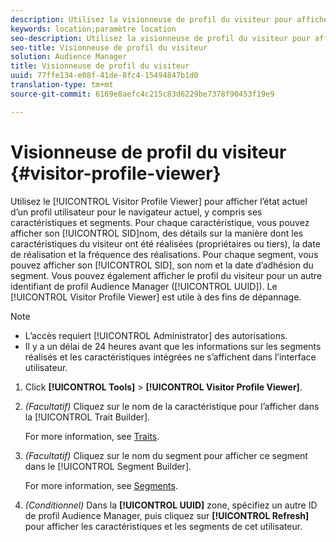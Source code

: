 ```yaml
---
description: Utilisez la visionneuse de profil du visiteur pour afficher l’état actuel d’un profil utilisateur pour le navigateur actuel, y compris ses caractéristiques et segments. Pour chaque caractéristique, vous pouvez afficher son SID, son nom, les détails sur la manière dont les caractéristiques du visiteur ont été réalisées (propriétaire ou tiers), la date de réalisation et la fréquence des réalisations. Pour chaque segment, vous pouvez afficher son SID, son nom et la date d’adhésion du segment. Vous pouvez également afficher le profil du visiteur pour un autre identifiant de profil Audience Manager (UUID). La visionneuse de profil du visiteur est utile à des fins de dépannage.
keywords: location;paramètre location
seo-description: Utilisez la visionneuse de profil du visiteur pour afficher l’état actuel d’un profil utilisateur pour le navigateur actuel, y compris ses caractéristiques et ses segments. Pour chaque caractéristique, vous pouvez afficher son SID, son nom, les détails sur la manière dont les caractéristiques du visiteur ont été réalisées (propriétaire ou tiers), la date de réalisation et la fréquence des réalisations. Pour chaque segment, vous pouvez afficher son SID, son nom et la date d’adhésion du segment. Vous pouvez également afficher le profil du visiteur pour un autre identifiant de profil Audience Manager (UUID). La visionneuse de profil du visiteur est utile à des fins de dépannage.
seo-title: Visionneuse de profil du visiteur
solution: Audience Manager
title: Visionneuse de profil du visiteur
uuid: 77ffe134-e08f-41de-8fc4-15494847b1d0
translation-type: tm+mt
source-git-commit: 6169e8aefc4c215c83d6229be7378f90453f19e9

---
```



#  Visionneuse de profil du visiteur {#visitor-profile-viewer}

Utilisez le [!UICONTROL Visitor Profile Viewer] pour afficher l’état actuel d’un profil utilisateur pour le navigateur actuel, y compris ses caractéristiques et segments. Pour chaque caractéristique, vous pouvez afficher son [!UICONTROL SID]nom, des détails sur la manière dont les caractéristiques du visiteur ont été réalisées (propriétaires ou tiers), la date de réalisation et la fréquence des réalisations. Pour chaque segment, vous pouvez afficher son [!UICONTROL SID], son nom et la date d’adhésion du segment. Vous pouvez également afficher le profil du visiteur pour un autre identifiant de profil Audience Manager ([!UICONTROL UUID]). Le [!UICONTROL Visitor Profile Viewer] est utile à des fins de dépannage.

>[!NOTE]
>
>* L’accès requiert [!UICONTROL Administrator] des autorisations.
>* Il y a un délai de 24 heures avant que les informations sur les segments réalisés et les caractéristiques intégrées ne s’affichent dans l’interface utilisateur.


<!-- 
Traits that are not part of a segment will not appear in the
<span class="wintitle"> Visitor Profile Viewer</span>.
-->

1. Click **[!UICONTROL Tools]** &gt; **[!UICONTROL Visitor Profile Viewer]**.

1. *(Facultatif)* Cliquez sur le nom de la caractéristique pour l’afficher dans la [!UICONTROL Trait Builder].

   For more information, see [Traits](../features/traits/trait-details-page.md).

1. *(Facultatif)* Cliquez sur le nom du segment pour afficher ce segment dans le [!UICONTROL Segment Builder].

   For more information, see [Segments](../features/segments/segments-purpose.md).

1. *(Conditionnel)* Dans la **[!UICONTROL UUID]** zone, spécifiez un autre ID de profil Audience Manager, puis cliquez sur **[!UICONTROL Refresh]** pour afficher les caractéristiques et les segments de cet utilisateur.